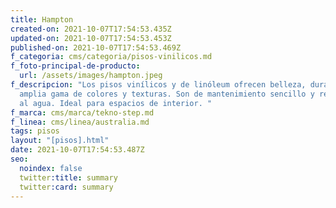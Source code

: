 ```yaml
---
title: Hampton
created-on: 2021-10-07T17:54:53.435Z
updated-on: 2021-10-07T17:54:53.453Z
published-on: 2021-10-07T17:54:53.469Z
f_categoria: cms/categoria/pisos-vinilicos.md
f_foto-principal-de-producto:
  url: /assets/images/hampton.jpeg
f_descripcion: "Los pisos vinílicos y de linóleum ofrecen belleza, durabilidad y
  amplia gama de colores y texturas. Son de mantenimiento sencillo y resistentes
  al agua. Ideal para espacios de interior. "
f_marca: cms/marca/tekno-step.md
f_linea: cms/linea/australia.md
tags: pisos
layout: "[pisos].html"
date: 2021-10-07T17:54:53.487Z
seo:
  noindex: false
  twitter:title: summary
  twitter:card: summary
---
```


